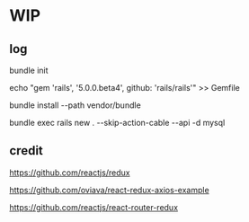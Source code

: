 # WIP

## log

bundle init

echo "gem 'rails', '5.0.0.beta4', github: 'rails/rails'" >> Gemfile

bundle install --path vendor/bundle

bundle exec rails new . --skip-action-cable --api -d mysql

## credit

https://github.com/reactjs/redux

https://github.com/oviava/react-redux-axios-example

https://github.com/reactjs/react-router-redux


